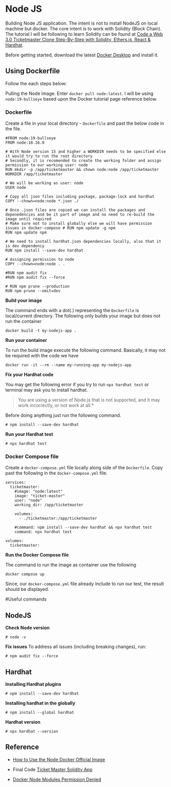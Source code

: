 # Node JS

Building Node JS application.
The intent is not to install NodeJS on local machine but docker.
The core intent is to work with Solidity (Block Chain). The tutorial I will be following to learn Solidity can be found at [Code a Web 3.0 Ticketmaster Clone Step-By-Step with Solidity, Ethers.js, React & Hardhat](https://www.youtube.com/watch?v=_H9Qppf13GI&t=2271s).


Before getting started, download the latest [Docker Desktop](https://www.docker.com/products/docker-desktop/) and install it.

## Using Dockerfile
Follow the each steps below:

Pulling the Node image. Enter `docker pull node:latest`. I will be using `node:19-bullseye` based upon the Docker tutorial page reference below.


### Dockerfile

Create a file in your local directory - `Dockerfile` and past the below code in the file.

```
#FROM node:19-bullseye
FROM node:18.16.0

# With Node version 15 and higher a WORKDIR needs to be specified else it would try to run the root directory
# Secondly, it is recomended to create the working folder and assign permission to our working user: node
RUN mkdir -p /app/ticketmaster && chown node:node /app/ticketmaster
WORKDIR /app/ticketmaster

# We will be working as user: node
USER node

# Copy all json files including package, package-lock and hardhat
COPY --chown=node:node *.json ./

# Once .json files are copied we can install the packages and depenedencies and be it part of image and no need to re-build the image until required
# Make sure not to install globally else we will have permission issues in docker-compose # RUN npm update -g npm
RUN npm update npm

# We need to install hardhat.json dependencies locally, also that it is dev dependency
RUN npm install --save-dev hardhat

# Assigning permission to node
COPY --chown=node:node . .

#RUN npm audit fix
#RUN npm audit fix --force

# RUN npm prune --production
RUN npm prune --omit=dev
```

**Build your image**

The command ends with a dot(.) representing the `Dockerfile` is local/current directory. The following only builds your image but does not run the container

```
docker build -t my-nodejs-app .
```

**Run your container**

To run the build image execute the following command. Basically, it may not be required with the code we have

```
docker run -it --rm --name my-running-app my-nodejs-app
```

**Fix your Hardhat code**

You may get the following error if you try to run `npx hardhat test` or terminal may ask you to install hardhat.

> You are using a version of Node.js that is not supported, and it may work incorrectly, or not work at all.*

Before doing anything just run the following command.

```
# npm install --save-dev hardhat
```

**Run your Hardhat test**

```
# npx hardhat test
```

### Docker Compose file
Create a `docker-compose.yml` file locally along side of the `Dockerfile`. Copy past the following in the `docker-compose.yml` file.

```
services:
  ticketmaster:
    #image: "node:latest"
    image: "ticket-master"
    user: "node"
    working_dir: /app/ticketmaster

    volumes:
      - ./ticketmaster:/app/ticketmaster

    #command: npm install --save-dev hardhat && npx hardhat test
    command: npx hardhat test

volumes:
  ticketmaster:
```

**Run the Docker Compose file**

The command to run the image as container use the following

```
docker compose up
```
Since, our `docker-compose.yml` file already include to run our test, the result should be displayed. 


#Useful commands

## NodeJS
**Check Node version**

```
# node -v
```
**Fix issues**
To address all issues (including breaking changes), run:

```
# npm audit fix --force
```

## Hardhat
**Installing Hardhat plugins**

```
# npm install --save-dev hardhat
```
**Installing hardhat in the globally**

```
# npm install --global hardhat
```

**Hardhat version**

```
# npx hardhat --version
```


## Reference
* [How to Use the Node Docker Official Image](https://www.docker.com/blog/how-to-use-the-node-docker-official-image/)

* Final Code [Ticket Master Solidity App](https://github.com/dappuniversity/tokenmaster)

* [Docker Node Modules Permission Denied](https://www.codeconcisely.com/posts/docker-node-modules-permission-denied/)
